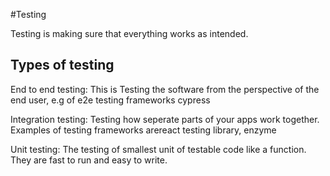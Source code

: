 #Testing

Testing is making sure that everything works as intended.

## Types of testing

End to end testing:
This is Testing the software from the perspective of the end user, e.g of e2e testing frameworks cypress

Integration testing:
Testing how seperate parts of your apps work together. Examples of testing frameworks arereact testing library, enzyme

Unit testing: The testing of smallest unit of testable code like a function.
They are fast to run and easy to write.
